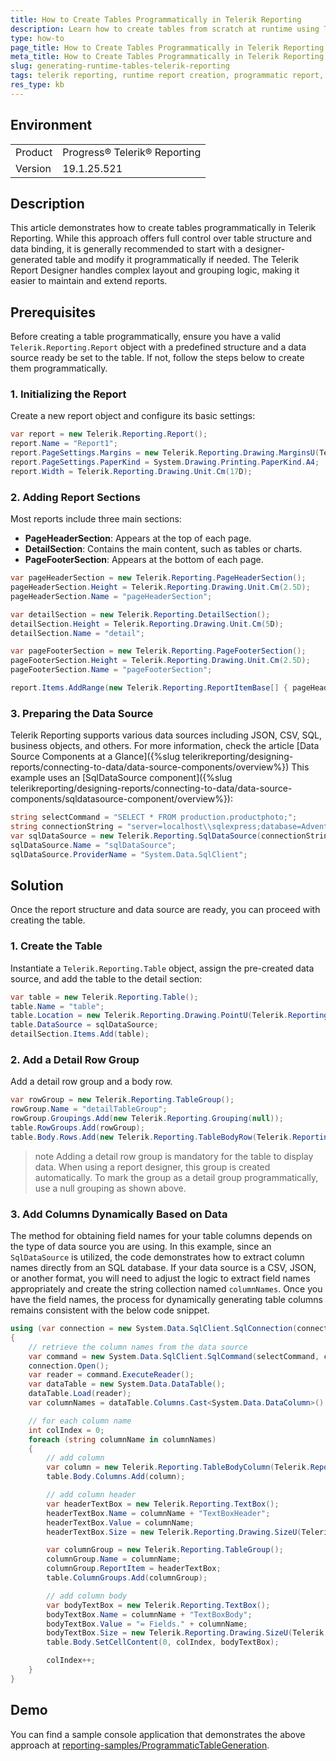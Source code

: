 ```yaml
---
title: How to Create Tables Programmatically in Telerik Reporting
description: Learn how to create tables from scratch at runtime using Telerik Reporting.
type: how-to
page_title: How to Create Tables Programmatically in Telerik Reporting
meta_title: How to Create Tables Programmatically in Telerik Reporting
slug: generating-runtime-tables-telerik-reporting
tags: telerik reporting, runtime report creation, programmatic report, report generation, dynamic table
res_type: kb
---
```


## Environment

<table>
    <tbody>
        <tr>
            <td> Product </td>
            <td> Progress® Telerik® Reporting </td>
        </tr>
        <tr>
            <td> Version </td>
            <td> 19.1.25.521 </td>
        </tr>
    </tbody>
</table>

## Description

This article demonstrates how to create tables programmatically in Telerik Reporting. While this approach offers full control over table structure and data binding, it is generally recommended to start with a designer-generated table and modify it programmatically if needed. The Telerik Report Designer handles complex layout and grouping logic, making it easier to maintain and extend reports.

## Prerequisites

Before creating a table programmatically, ensure you have a valid `Telerik.Reporting.Report` object with a predefined structure and a data source ready be set to the table. If not, follow the steps below to create them programmatically.

### 1. Initializing the Report

Create a new report object and configure its basic settings:

````csharp
var report = new Telerik.Reporting.Report();
report.Name = "Report1";
report.PageSettings.Margins = new Telerik.Reporting.Drawing.MarginsU(Telerik.Reporting.Drawing.Unit.Mm(20D), Telerik.Reporting.Drawing.Unit.Mm(20D), Telerik.Reporting.Drawing.Unit.Mm(20D), Telerik.Reporting.Drawing.Unit.Mm(20D));
report.PageSettings.PaperKind = System.Drawing.Printing.PaperKind.A4;
report.Width = Telerik.Reporting.Drawing.Unit.Cm(17D);
````

### 2. Adding Report Sections

Most reports include three main sections:

- **PageHeaderSection**: Appears at the top of each page.
- **DetailSection**: Contains the main content, such as tables or charts.
- **PageFooterSection**: Appears at the bottom of each page.

````csharp
var pageHeaderSection = new Telerik.Reporting.PageHeaderSection();
pageHeaderSection.Height = Telerik.Reporting.Drawing.Unit.Cm(2.5D);
pageHeaderSection.Name = "pageHeaderSection";

var detailSection = new Telerik.Reporting.DetailSection();
detailSection.Height = Telerik.Reporting.Drawing.Unit.Cm(5D);
detailSection.Name = "detail";

var pageFooterSection = new Telerik.Reporting.PageFooterSection();
pageFooterSection.Height = Telerik.Reporting.Drawing.Unit.Cm(2.5D);
pageFooterSection.Name = "pageFooterSection";

report.Items.AddRange(new Telerik.Reporting.ReportItemBase[] { pageHeaderSection, detailSection, pageFooterSection });
````

### 3. Preparing the Data Source

Telerik Reporting supports various data sources including JSON, CSV, SQL, business objects, and others. For more information, check the article [Data Source Components at a Glance]({%slug telerikreporting/designing-reports/connecting-to-data/data-source-components/overview%}) This example uses an [SqlDataSource component]({%slug telerikreporting/designing-reports/connecting-to-data/data-source-components/sqldatasource-component/overview%}):

````csharp
string selectCommand = "SELECT * FROM production.productphoto;";
string connectionString = "server=localhost\\sqlexpress;database=AdventureWorks2022;trusted_connection=true;";
var sqlDataSource = new Telerik.Reporting.SqlDataSource(connectionString, selectCommand);
sqlDataSource.Name = "sqlDataSource";
sqlDataSource.ProviderName = "System.Data.SqlClient";
````

## Solution

Once the report structure and data source are ready, you can proceed with creating the table.

### 1. Create the Table

Instantiate a `Telerik.Reporting.Table` object, assign the pre-created data source, and add the table to the detail section:

````csharp
var table = new Telerik.Reporting.Table();
table.Name = "table";
table.Location = new Telerik.Reporting.Drawing.PointU(Telerik.Reporting.Drawing.Unit.Cm(1.5D), Telerik.Reporting.Drawing.Unit.Cm(1.5D));
table.DataSource = sqlDataSource;
detailSection.Items.Add(table);
````

### 2. Add a Detail Row Group

Add a detail row group and a body row.

````csharp
var rowGroup = new Telerik.Reporting.TableGroup();
rowGroup.Name = "detailTableGroup";
rowGroup.Groupings.Add(new Telerik.Reporting.Grouping(null));
table.RowGroups.Add(rowGroup);
table.Body.Rows.Add(new Telerik.Reporting.TableBodyRow(Telerik.Reporting.Drawing.Unit.Cm(0.609D)));
````

>note Adding a detail row group is mandatory for the table to display data. When using a report designer, this group is created automatically. To mark the group as a detail group programmatically, use a null grouping as shown above.

### 3. Add Columns Dynamically Based on Data

The method for obtaining field names for your table columns depends on the type of data source you are using. In this example, since an `SqlDataSource` is utilized, the code demonstrates how to extract column names directly from an SQL database. If your data source is a CSV, JSON, or another format, you will need to adjust the logic to extract field names appropriately and create the string collection named `columnNames`. Once you have the field names, the process for dynamically generating table columns remains consistent with the below code snippet.

````csharp
using (var connection = new System.Data.SqlClient.SqlConnection(connectionString))
{
    // retrieve the column names from the data source
    var command = new System.Data.SqlClient.SqlCommand(selectCommand, connection);
    connection.Open();
    var reader = command.ExecuteReader();
    var dataTable = new System.Data.DataTable();
    dataTable.Load(reader);
    var columnNames = dataTable.Columns.Cast<System.Data.DataColumn>().Select(c => c.ColumnName);

    // for each column name
    int colIndex = 0;
    foreach (string columnName in columnNames)
    {
        // add column
        var column = new Telerik.Reporting.TableBodyColumn(Telerik.Reporting.Drawing.Unit.Cm(2.99D));
        table.Body.Columns.Add(column);

        // add column header
        var headerTextBox = new Telerik.Reporting.TextBox();
        headerTextBox.Name = columnName + "TextBoxHeader";
        headerTextBox.Value = columnName;
        headerTextBox.Size = new Telerik.Reporting.Drawing.SizeU(Telerik.Reporting.Drawing.Unit.Cm(2.99D), Telerik.Reporting.Drawing.Unit.Cm(0.609D));

        var columnGroup = new Telerik.Reporting.TableGroup();
        columnGroup.Name = columnName;
        columnGroup.ReportItem = headerTextBox;
        table.ColumnGroups.Add(columnGroup);

        // add column body
        var bodyTextBox = new Telerik.Reporting.TextBox();
        bodyTextBox.Name = columnName + "TextBoxBody";
        bodyTextBox.Value = "= Fields." + columnName;
        bodyTextBox.Size = new Telerik.Reporting.Drawing.SizeU(Telerik.Reporting.Drawing.Unit.Cm(2.99D), Telerik.Reporting.Drawing.Unit.Cm(0.609D));
        table.Body.SetCellContent(0, colIndex, bodyTextBox);

        colIndex++;
    }
}
````

## Demo

You can find a sample console application that demonstrates the above approach at [reporting-samples/ProgrammaticTableGeneration](https://github.com/telerik/reporting-samples/tree/master/ProgrammaticTableGeneration).